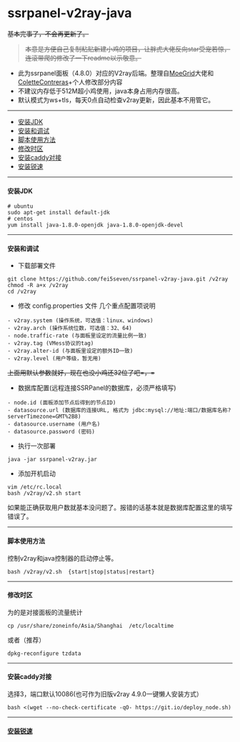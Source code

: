 # ssrpanel-v2ray-java
 ~~基本完事了，不会再更新了。~~
 > ~~本意是方便自己复制粘贴新建小鸡的项目，让胖虎大佬反向star受宠若惊，连滚带爬的修改了一下readme以示敬意。~~
 - 此为ssrpanel面板（4.8.0）对应的V2ray后端。整理自[MoeGrid](https://github.com/MoeGrid/ssrpanel-v2ray)大佬和[ColetteContreras]( https://github.com/ColetteContreras/v2ray-ssrpanel-plugin)+个人修改部分内容
 - 不建议内存低于512M超小鸡使用，java本身占用内存很高。
 - 默认模式为ws+tls，每天0点自动检查v2ray更新，因此基本不用管它。

***
  * [安装JDK](#安装JDK)
  * [安装和调试](#安装和调试)
  * [脚本使用方法](#脚本使用方法)
  * [修改时区](#修改时区)
  * [安装caddy对接](#安装caddy对接)
  * [安装锐速](#安装锐速)
***
#### 安装JDK
```
# ubuntu
sudo apt-get install default-jdk
# centos
yum install java-1.8.0-openjdk java-1.8.0-openjdk-devel
```
***
#### 安装和调试
 - 下载部署文件
```
git clone https://github.com/fei5seven/ssrpanel-v2ray-java.git /v2ray
chmod -R a+x /v2ray
cd /v2ray
```

 - 修改 config.properties 文件
 几个重点配置项说明
```
- v2ray.system (操作系统，可选值：linux、windows)
- v2ray.arch (操作系统位数，可选值：32、64)
- node.traffic-rate (与面板里设定的流量比例一致)
- v2ray.tag (VMess协议的tag)
- v2ray.alter-id (与面板里设定的额外ID一致)
- v2ray.level (用户等级，暂无用)
```
~~上面用默认参数就好，现在也没小鸡还32位了吧=，=~~
 - 数据库配置(远程连接SSRPanel的数据库，必须严格填写)
```
- node.id (面板添加节点后得到的节点ID)
- datasource.url (数据库的连接URL, 格式为 jdbc:mysql://地址:端口/数据库名称?serverTimezone=GMT%2B8)
- datasource.username (用户名)
- datasource.password (密码)
```
 - 执行一次部署
```
java -jar ssrpanel-v2ray.jar
```
 - 添加开机启动
```
vim /etc/rc.local
bash /v2ray/v2.sh start
```
如果能正确获取用户数就基本没问题了。报错的话基本就是数据库配置这里的填写错误了。
***
#### 脚本使用方法 
控制v2ray和java控制器的启动停止等。
````
bash /v2ray/v2.sh  {start|stop|status|restart}
````
***
 #### 修改时区
 为的是对接面板的流量统计
````
cp /usr/share/zoneinfo/Asia/Shanghai  /etc/localtime
````
或者（推荐）
````
dpkg-reconfigure tzdata

````
***
#### 安装caddy对接
选择3，端口默认10086(也可作为旧版v2ray 4.9.0一键懒人安装方式）
```
bash <(wget --no-check-certificate -qO- https://git.io/deploy_node.sh)
```
***
#### [安装锐速](https://github.com/fei5seven/lotServer)
